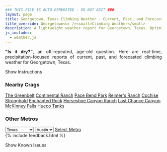 ```yaml
---
### THIS FILE IS AUTO-GENERATED - DO NOT EDIT ###
layout: page
title: Georgetown, Texas Climbing Weather - Current, Past, and Forecasted Report
title_override: Georgetown<br /><small>Climbing Weather</small>
description: A lightweight weather report for Georgetown, Texas. Optimized for slow internet connections.
js_includes:
  - weather.js
---
```


<section class="measure center lh-copy f5-ns f6 ph2 mv4" style="text-align: justify;">
<strong>"Is it dry?"</strong>, an oft-repeated, age-old question. Here are real-time,
precipitation-focused reports of current, past, and forecasted climbing weather for Georgetown, Texas.
</section>

<p id="settings-toggle" class="mw5 b center tc hover-light-red black-70 pointer">Show Instructions</p>
<section id="settings" class="overflow-hidden" style="display:none;">
    <div class="mv2 ph2 center">
        <div class="fn f6 tc pv2">
            <p class="measure lh-copy center"><strong>Show/hide hourly forecasts</strong> by clicking the desired day.</p>
            <hr class="mw5 p0 mv2 o-60 b0 bt b--light-red light-red bg-light-red">
            <p class="measure lh-copy center"><strong>Current and Past conditions</strong> are measured by the nearest weather station. <strong>Forecast conditions</strong> are calculated and polled separately.</p>
            <hr class="mw5 p0 mv2 o-60 b0 bt b--light-red light-red bg-light-red">
            <p class="measure lh-copy center"><strong>Having issues?</strong> Try <a id="clear-cache" class="no-underline relative fancy-link light-red hover-light-red" href="#">clearing the local cache</a>.</p>
            <hr class="mw5 p0 mv2 o-60 b0 bt b--light-red light-red bg-light-red">
            <p class="measure lh-copy center">Weather data sourced from <a class="no-underline fancy-link relative light-red" target="_blank" href="https://www.weather.gov/documentation/services-web-api">weather.gov</a>.</p>
        </div>
    </div>
</section>
<section id="weather" data-crag="georgetown-texas" class="mv4-ns mv3 ph2 center"></section>
<section id="nearby" class="tc lh-copy">
  <h3>Nearby Crags</h3>
<a class="nowrap no-underline fancy-link relative light-red mh3" href="/crags/the-greenbelt-texas-weather.html">The Greenbelt</a>
<a class="nowrap no-underline fancy-link relative light-red mh3" href="/crags/continental-ranch-texas-weather.html">Continental Ranch</a>
<a class="nowrap no-underline fancy-link relative light-red mh3" href="/crags/pace-bend-park-texas-weather.html">Pace Bend Park</a>
<a class="nowrap no-underline fancy-link relative light-red mh3" href="/crags/reimers-ranch-texas-weather.html">Reimer's Ranch</a>
<a class="nowrap no-underline fancy-link relative light-red mh3" href="/crags/cochise-stronghold-arizona-weather.html">Cochise Stronghold</a>
<a class="nowrap no-underline fancy-link relative light-red mh3" href="/crags/enchanted-rock-texas-weather.html">Enchanted Rock</a>
<a class="nowrap no-underline fancy-link relative light-red mh3" href="/crags/horseshoe-canyon-ranch-arkansas-weather.html">Horseshoe Canyon Ranch</a>
<a class="nowrap no-underline fancy-link relative light-red mh3" href="/crags/last-chance-canyon-new-mexico-weather.html">Last Chance Canyon</a>
<a class="nowrap no-underline fancy-link relative light-red mh3" href="/crags/mckinney-falls-texas-weather.html">McKinney Falls</a>
<a class="nowrap no-underline fancy-link relative light-red mh3" href="/crags/hueco-tanks-texas-weather.html">Hueco Tanks</a>
</section>
<section id="nearby" class="tc lh-copy">
  <h3>Other Metros</h3>
  <select class="ma1 bg-near-white pa2" id="stateSel">
    <option value="Texas" selected>Texas</option>
    <option value="Washington">Washington</option>
    <option value="Colorado">Colorado</option>
    <option value="Tennessee">Tennessee</option>
    <option value="Utah">Utah</option>
    <option value="California">California</option>
  </select>
  <select class="ma1 bg-near-white pa2" id="citySel">
    <option value="Austin" selected>Austin</option>
  </select>
  <a id="selectMetro" class="f6 link dim ph3 pv2 ma1 dib white bg-light-red" href="/crags/austin-texas-weather.html">Select Metro</a>
  <script>
    var states = [];
    states["Texas"] = "Austin"
    states["Washington"] = "Seattle"
    states["Colorado"] = "Denver"
    states["Tennessee"] = "Nashville"
    states["Utah"] = "Salt Lake City"
    states["California"] = "San Francisco|Los Angeles"
  </script>
</section>
{% include feedback.html %}
<p id="issues-toggle" class="mw5 b center tc hover-light-red black-70 pointer">Show Known Issues</p>
<section id="issues" class="overflow-hidden tc f6">
</section>

<script>
  var weekly_EWX_157_106 = {"updated":"2021-05-23T08:38:40+00:00","units":"us","forecastGenerator":"BaselineForecastGenerator","generatedAt":"2021-05-23T08:50:59+00:00","updateTime":"2021-05-23T08:38:40+00:00","validTimes":"2021-05-23T02:00:00+00:00/P8DT6H","elevation":{"value":239.8776,"unitCode":"unit:m"},"periods":[{"number":1,"name":"Overnight","startTime":"2021-05-23T03:00:00-05:00","endTime":"2021-05-23T06:00:00-05:00","isDaytime":false,"temperature":69,"temperatureUnit":"F","temperatureTrend":null,"windSpeed":"10 mph","windDirection":"SE","icon":"https://api.weather.gov/icons/land/night/tsra,40?size=medium","shortForecast":"Chance Showers And Thunderstorms","detailedForecast":"A chance of rain showers before 4am, then a chance of showers and thunderstorms. Cloudy, with a low around 69. Southeast wind around 10 mph. Chance of precipitation is 40%. New rainfall amounts less than a tenth of an inch possible."},{"number":2,"name":"Sunday","startTime":"2021-05-23T06:00:00-05:00","endTime":"2021-05-23T18:00:00-05:00","isDaytime":true,"temperature":75,"temperatureUnit":"F","temperatureTrend":null,"windSpeed":"10 mph","windDirection":"SE","icon":"https://api.weather.gov/icons/land/day/tsra,60/tsra,70?size=medium","shortForecast":"Showers And Thunderstorms Likely","detailedForecast":"Showers and thunderstorms likely. Cloudy, with a high near 75. Southeast wind around 10 mph. Chance of precipitation is 70%. New rainfall amounts between three quarters and one inch possible."},{"number":3,"name":"Sunday Night","startTime":"2021-05-23T18:00:00-05:00","endTime":"2021-05-24T06:00:00-05:00","isDaytime":false,"temperature":67,"temperatureUnit":"F","temperatureTrend":null,"windSpeed":"5 to 10 mph","windDirection":"ESE","icon":"https://api.weather.gov/icons/land/night/tsra,70/tsra,40?size=medium","shortForecast":"Showers And Thunderstorms Likely","detailedForecast":"Showers and thunderstorms likely. Cloudy, with a low around 67. East southeast wind 5 to 10 mph. Chance of precipitation is 70%. New rainfall amounts between a half and three quarters of an inch possible."},{"number":4,"name":"Monday","startTime":"2021-05-24T06:00:00-05:00","endTime":"2021-05-24T18:00:00-05:00","isDaytime":true,"temperature":77,"temperatureUnit":"F","temperatureTrend":null,"windSpeed":"5 to 10 mph","windDirection":"ESE","icon":"https://api.weather.gov/icons/land/day/tsra,50/tsra,60?size=medium","shortForecast":"Showers And Thunderstorms Likely","detailedForecast":"A chance of rain showers before 7am, then showers and thunderstorms likely. Mostly cloudy, with a high near 77. East southeast wind 5 to 10 mph. Chance of precipitation is 60%."},{"number":5,"name":"Monday Night","startTime":"2021-05-24T18:00:00-05:00","endTime":"2021-05-25T06:00:00-05:00","isDaytime":false,"temperature":68,"temperatureUnit":"F","temperatureTrend":null,"windSpeed":"5 to 10 mph","windDirection":"SE","icon":"https://api.weather.gov/icons/land/night/tsra,60/tsra,20?size=medium","shortForecast":"Showers And Thunderstorms Likely","detailedForecast":"Showers and thunderstorms likely before 1am. Mostly cloudy, with a low around 68. Southeast wind 5 to 10 mph. Chance of precipitation is 60%."},{"number":6,"name":"Tuesday","startTime":"2021-05-25T06:00:00-05:00","endTime":"2021-05-25T18:00:00-05:00","isDaytime":true,"temperature":82,"temperatureUnit":"F","temperatureTrend":null,"windSpeed":"5 to 10 mph","windDirection":"SSE","icon":"https://api.weather.gov/icons/land/day/tsra_sct,30/tsra_sct,50?size=medium","shortForecast":"Chance Showers And Thunderstorms","detailedForecast":"A chance of showers and thunderstorms after 7am. Mostly cloudy, with a high near 82. South southeast wind 5 to 10 mph, with gusts as high as 20 mph. Chance of precipitation is 50%."},{"number":7,"name":"Tuesday Night","startTime":"2021-05-25T18:00:00-05:00","endTime":"2021-05-26T06:00:00-05:00","isDaytime":false,"temperature":70,"temperatureUnit":"F","temperatureTrend":null,"windSpeed":"5 to 10 mph","windDirection":"SSE","icon":"https://api.weather.gov/icons/land/night/tsra_sct,50/tsra_sct,20?size=medium","shortForecast":"Chance Showers And Thunderstorms","detailedForecast":"A chance of showers and thunderstorms before 1am. Mostly cloudy, with a low around 70. South southeast wind 5 to 10 mph, with gusts as high as 20 mph. Chance of precipitation is 50%."},{"number":8,"name":"Wednesday","startTime":"2021-05-26T06:00:00-05:00","endTime":"2021-05-26T18:00:00-05:00","isDaytime":true,"temperature":85,"temperatureUnit":"F","temperatureTrend":null,"windSpeed":"5 to 10 mph","windDirection":"SSE","icon":"https://api.weather.gov/icons/land/day/bkn/tsra_sct,30?size=medium","shortForecast":"Partly Sunny then Chance Showers And Thunderstorms","detailedForecast":"A chance of showers and thunderstorms after 1pm. Partly sunny, with a high near 85. South southeast wind 5 to 10 mph. Chance of precipitation is 30%."},{"number":9,"name":"Wednesday Night","startTime":"2021-05-26T18:00:00-05:00","endTime":"2021-05-27T06:00:00-05:00","isDaytime":false,"temperature":71,"temperatureUnit":"F","temperatureTrend":null,"windSpeed":"10 mph","windDirection":"SSE","icon":"https://api.weather.gov/icons/land/night/tsra_hi,30/bkn?size=medium","shortForecast":"Chance Showers And Thunderstorms then Mostly Cloudy","detailedForecast":"A chance of showers and thunderstorms before 7pm. Mostly cloudy, with a low around 71. South southeast wind around 10 mph, with gusts as high as 20 mph. Chance of precipitation is 30%."},{"number":10,"name":"Thursday","startTime":"2021-05-27T06:00:00-05:00","endTime":"2021-05-27T18:00:00-05:00","isDaytime":true,"temperature":85,"temperatureUnit":"F","temperatureTrend":null,"windSpeed":"10 mph","windDirection":"S","icon":"https://api.weather.gov/icons/land/day/bkn?size=medium","shortForecast":"Partly Sunny","detailedForecast":"Partly sunny, with a high near 85."},{"number":11,"name":"Thursday Night","startTime":"2021-05-27T18:00:00-05:00","endTime":"2021-05-28T06:00:00-05:00","isDaytime":false,"temperature":70,"temperatureUnit":"F","temperatureTrend":null,"windSpeed":"10 mph","windDirection":"S","icon":"https://api.weather.gov/icons/land/night/sct?size=medium","shortForecast":"Partly Cloudy","detailedForecast":"Partly cloudy, with a low around 70."},{"number":12,"name":"Friday","startTime":"2021-05-28T06:00:00-05:00","endTime":"2021-05-28T18:00:00-05:00","isDaytime":true,"temperature":86,"temperatureUnit":"F","temperatureTrend":null,"windSpeed":"5 to 10 mph","windDirection":"S","icon":"https://api.weather.gov/icons/land/day/bkn?size=medium","shortForecast":"Partly Sunny","detailedForecast":"Partly sunny, with a high near 86."},{"number":13,"name":"Friday Night","startTime":"2021-05-28T18:00:00-05:00","endTime":"2021-05-29T06:00:00-05:00","isDaytime":false,"temperature":70,"temperatureUnit":"F","temperatureTrend":null,"windSpeed":"5 to 10 mph","windDirection":"SSE","icon":"https://api.weather.gov/icons/land/night/bkn?size=medium","shortForecast":"Mostly Cloudy","detailedForecast":"Mostly cloudy, with a low around 70."},{"number":14,"name":"Saturday","startTime":"2021-05-29T06:00:00-05:00","endTime":"2021-05-29T18:00:00-05:00","isDaytime":true,"temperature":86,"temperatureUnit":"F","temperatureTrend":null,"windSpeed":"5 to 10 mph","windDirection":"S","icon":"https://api.weather.gov/icons/land/day/bkn/tsra_hi,20?size=medium","shortForecast":"Partly Sunny then Slight Chance Showers And Thunderstorms","detailedForecast":"A slight chance of showers and thunderstorms after 1pm. Partly sunny, with a high near 86. Chance of precipitation is 20%."}]}
  var hourly_EWX_157_106 = {"@context":["https://geojson.org/geojson-ld/geojson-context.jsonld",{"@version":"1.1","wx":"https://api.weather.gov/ontology#","geo":"http://www.opengis.net/ont/geosparql#","unit":"http://codes.wmo.int/common/unit/","@vocab":"https://api.weather.gov/ontology#"}],"type":"Feature","geometry":{"type":"Polygon","coordinates":[[[-97.708125,30.6461079],[-97.7075974,30.6233812],[-97.68119469999999,30.623832800000002],[-97.6817172,30.646559600000003],[-97.708125,30.6461079]]]},"properties":{"updated":"2021-05-23T08:38:40+00:00","units":"us","forecastGenerator":"HourlyForecastGenerator","generatedAt":"2021-05-23T08:51:00+00:00","updateTime":"2021-05-23T08:38:40+00:00","validTimes":"2021-05-23T02:00:00+00:00/P8DT6H","elevation":{"value":239.8776,"unitCode":"unit:m"},"periods":[{"number":1,"name":"","startTime":"2021-05-23T03:00:00-05:00","endTime":"2021-05-23T04:00:00-05:00","isDaytime":false,"temperature":70,"temperatureUnit":"F","temperatureTrend":null,"windSpeed":"10 mph","windDirection":"SE","icon":"https://api.weather.gov/icons/land/night/rain_showers,30?size=small","shortForecast":"Chance Rain Showers","detailedForecast":""},{"number":2,"name":"","startTime":"2021-05-23T04:00:00-05:00","endTime":"2021-05-23T05:00:00-05:00","isDaytime":false,"temperature":69,"temperatureUnit":"F","temperatureTrend":null,"windSpeed":"10 mph","windDirection":"SE","icon":"https://api.weather.gov/icons/land/night/tsra,40?size=small","shortForecast":"Chance Showers And Thunderstorms","detailedForecast":""},{"number":3,"name":"","startTime":"2021-05-23T05:00:00-05:00","endTime":"2021-05-23T06:00:00-05:00","isDaytime":false,"temperature":69,"temperatureUnit":"F","temperatureTrend":null,"windSpeed":"10 mph","windDirection":"SE","icon":"https://api.weather.gov/icons/land/night/tsra,40?size=small","shortForecast":"Chance Showers And Thunderstorms","detailedForecast":""},{"number":4,"name":"","startTime":"2021-05-23T06:00:00-05:00","endTime":"2021-05-23T07:00:00-05:00","isDaytime":true,"temperature":69,"temperatureUnit":"F","temperatureTrend":null,"windSpeed":"10 mph","windDirection":"SE","icon":"https://api.weather.gov/icons/land/day/tsra,40?size=small","shortForecast":"Chance Showers And Thunderstorms","detailedForecast":""},{"number":5,"name":"","startTime":"2021-05-23T07:00:00-05:00","endTime":"2021-05-23T08:00:00-05:00","isDaytime":true,"temperature":72,"temperatureUnit":"F","temperatureTrend":null,"windSpeed":"10 mph","windDirection":"ESE","icon":"https://api.weather.gov/icons/land/day/tsra,60?size=small","shortForecast":"Showers And Thunderstorms Likely","detailedForecast":""},{"number":6,"name":"","startTime":"2021-05-23T08:00:00-05:00","endTime":"2021-05-23T09:00:00-05:00","isDaytime":true,"temperature":71,"temperatureUnit":"F","temperatureTrend":null,"windSpeed":"10 mph","windDirection":"ESE","icon":"https://api.weather.gov/icons/land/day/tsra,60?size=small","shortForecast":"Showers And Thunderstorms Likely","detailedForecast":""},{"number":7,"name":"","startTime":"2021-05-23T09:00:00-05:00","endTime":"2021-05-23T10:00:00-05:00","isDaytime":true,"temperature":72,"temperatureUnit":"F","temperatureTrend":null,"windSpeed":"10 mph","windDirection":"ESE","icon":"https://api.weather.gov/icons/land/day/tsra,60?size=small","shortForecast":"Showers And Thunderstorms Likely","detailedForecast":""},{"number":8,"name":"","startTime":"2021-05-23T10:00:00-05:00","endTime":"2021-05-23T11:00:00-05:00","isDaytime":true,"temperature":74,"temperatureUnit":"F","temperatureTrend":null,"windSpeed":"10 mph","windDirection":"ESE","icon":"https://api.weather.gov/icons/land/day/tsra,60?size=small","shortForecast":"Showers And Thunderstorms Likely","detailedForecast":""},{"number":9,"name":"","startTime":"2021-05-23T11:00:00-05:00","endTime":"2021-05-23T12:00:00-05:00","isDaytime":true,"temperature":74,"temperatureUnit":"F","temperatureTrend":null,"windSpeed":"10 mph","windDirection":"ESE","icon":"https://api.weather.gov/icons/land/day/tsra,60?size=small","shortForecast":"Showers And Thunderstorms Likely","detailedForecast":""},{"number":10,"name":"","startTime":"2021-05-23T12:00:00-05:00","endTime":"2021-05-23T13:00:00-05:00","isDaytime":true,"temperature":75,"temperatureUnit":"F","temperatureTrend":null,"windSpeed":"10 mph","windDirection":"ESE","icon":"https://api.weather.gov/icons/land/day/tsra,60?size=small","shortForecast":"Showers And Thunderstorms Likely","detailedForecast":""},{"number":11,"name":"","startTime":"2021-05-23T13:00:00-05:00","endTime":"2021-05-23T14:00:00-05:00","isDaytime":true,"temperature":75,"temperatureUnit":"F","temperatureTrend":null,"windSpeed":"10 mph","windDirection":"ESE","icon":"https://api.weather.gov/icons/land/day/tsra,70?size=small","shortForecast":"Showers And Thunderstorms Likely","detailedForecast":""},{"number":12,"name":"","startTime":"2021-05-23T14:00:00-05:00","endTime":"2021-05-23T15:00:00-05:00","isDaytime":true,"temperature":75,"temperatureUnit":"F","temperatureTrend":null,"windSpeed":"10 mph","windDirection":"ESE","icon":"https://api.weather.gov/icons/land/day/tsra,70?size=small","shortForecast":"Showers And Thunderstorms Likely","detailedForecast":""},{"number":13,"name":"","startTime":"2021-05-23T15:00:00-05:00","endTime":"2021-05-23T16:00:00-05:00","isDaytime":true,"temperature":75,"temperatureUnit":"F","temperatureTrend":null,"windSpeed":"10 mph","windDirection":"SE","icon":"https://api.weather.gov/icons/land/day/tsra,70?size=small","shortForecast":"Showers And Thunderstorms Likely","detailedForecast":""},{"number":14,"name":"","startTime":"2021-05-23T16:00:00-05:00","endTime":"2021-05-23T17:00:00-05:00","isDaytime":true,"temperature":75,"temperatureUnit":"F","temperatureTrend":null,"windSpeed":"10 mph","windDirection":"SE","icon":"https://api.weather.gov/icons/land/day/tsra,70?size=small","shortForecast":"Showers And Thunderstorms Likely","detailedForecast":""},{"number":15,"name":"","startTime":"2021-05-23T17:00:00-05:00","endTime":"2021-05-23T18:00:00-05:00","isDaytime":true,"temperature":75,"temperatureUnit":"F","temperatureTrend":null,"windSpeed":"10 mph","windDirection":"ESE","icon":"https://api.weather.gov/icons/land/day/tsra?size=small","shortForecast":"Showers And Thunderstorms Likely","detailedForecast":""},{"number":16,"name":"","startTime":"2021-05-23T18:00:00-05:00","endTime":"2021-05-23T19:00:00-05:00","isDaytime":false,"temperature":75,"temperatureUnit":"F","temperatureTrend":null,"windSpeed":"10 mph","windDirection":"ESE","icon":"https://api.weather.gov/icons/land/night/tsra?size=small","shortForecast":"Showers And Thunderstorms Likely","detailedForecast":""},{"number":17,"name":"","startTime":"2021-05-23T19:00:00-05:00","endTime":"2021-05-23T20:00:00-05:00","isDaytime":false,"temperature":73,"temperatureUnit":"F","temperatureTrend":null,"windSpeed":"10 mph","windDirection":"ESE","icon":"https://api.weather.gov/icons/land/night/rain_showers?size=small","shortForecast":"Chance Rain Showers","detailedForecast":""},{"number":18,"name":"","startTime":"2021-05-23T20:00:00-05:00","endTime":"2021-05-23T21:00:00-05:00","isDaytime":false,"temperature":72,"temperatureUnit":"F","temperatureTrend":null,"windSpeed":"10 mph","windDirection":"ESE","icon":"https://api.weather.gov/icons/land/night/rain_showers?size=small","shortForecast":"Chance Rain Showers","detailedForecast":""},{"number":19,"name":"","startTime":"2021-05-23T21:00:00-05:00","endTime":"2021-05-23T22:00:00-05:00","isDaytime":false,"temperature":69,"temperatureUnit":"F","temperatureTrend":null,"windSpeed":"10 mph","windDirection":"ESE","icon":"https://api.weather.gov/icons/land/night/rain_showers?size=small","shortForecast":"Chance Rain Showers","detailedForecast":""},{"number":20,"name":"","startTime":"2021-05-23T22:00:00-05:00","endTime":"2021-05-23T23:00:00-05:00","isDaytime":false,"temperature":70,"temperatureUnit":"F","temperatureTrend":null,"windSpeed":"5 mph","windDirection":"ESE","icon":"https://api.weather.gov/icons/land/night/rain_showers?size=small","shortForecast":"Chance Rain Showers","detailedForecast":""},{"number":21,"name":"","startTime":"2021-05-23T23:00:00-05:00","endTime":"2021-05-24T00:00:00-05:00","isDaytime":false,"temperature":69,"temperatureUnit":"F","temperatureTrend":null,"windSpeed":"5 mph","windDirection":"ESE","icon":"https://api.weather.gov/icons/land/night/rain_showers?size=small","shortForecast":"Chance Rain Showers","detailedForecast":""},{"number":22,"name":"","startTime":"2021-05-24T00:00:00-05:00","endTime":"2021-05-24T01:00:00-05:00","isDaytime":false,"temperature":69,"temperatureUnit":"F","temperatureTrend":null,"windSpeed":"5 mph","windDirection":"SE","icon":"https://api.weather.gov/icons/land/night/rain_showers?size=small","shortForecast":"Chance Rain Showers","detailedForecast":""},{"number":23,"name":"","startTime":"2021-05-24T01:00:00-05:00","endTime":"2021-05-24T02:00:00-05:00","isDaytime":false,"temperature":69,"temperatureUnit":"F","temperatureTrend":null,"windSpeed":"5 mph","windDirection":"SE","icon":"https://api.weather.gov/icons/land/night/rain_showers?size=small","shortForecast":"Chance Rain Showers","detailedForecast":""},{"number":24,"name":"","startTime":"2021-05-24T02:00:00-05:00","endTime":"2021-05-24T03:00:00-05:00","isDaytime":false,"temperature":69,"temperatureUnit":"F","temperatureTrend":null,"windSpeed":"5 mph","windDirection":"SE","icon":"https://api.weather.gov/icons/land/night/rain_showers?size=small","shortForecast":"Chance Rain Showers","detailedForecast":""},{"number":25,"name":"","startTime":"2021-05-24T03:00:00-05:00","endTime":"2021-05-24T04:00:00-05:00","isDaytime":false,"temperature":69,"temperatureUnit":"F","temperatureTrend":null,"windSpeed":"5 mph","windDirection":"SE","icon":"https://api.weather.gov/icons/land/night/rain_showers?size=small","shortForecast":"Chance Rain Showers","detailedForecast":""},{"number":26,"name":"","startTime":"2021-05-24T04:00:00-05:00","endTime":"2021-05-24T05:00:00-05:00","isDaytime":false,"temperature":67,"temperatureUnit":"F","temperatureTrend":null,"windSpeed":"5 mph","windDirection":"ESE","icon":"https://api.weather.gov/icons/land/night/rain_showers?size=small","shortForecast":"Chance Rain Showers","detailedForecast":""},{"number":27,"name":"","startTime":"2021-05-24T05:00:00-05:00","endTime":"2021-05-24T06:00:00-05:00","isDaytime":false,"temperature":67,"temperatureUnit":"F","temperatureTrend":null,"windSpeed":"5 mph","windDirection":"ESE","icon":"https://api.weather.gov/icons/land/night/rain_showers?size=small","shortForecast":"Chance Rain Showers","detailedForecast":""},{"number":28,"name":"","startTime":"2021-05-24T06:00:00-05:00","endTime":"2021-05-24T07:00:00-05:00","isDaytime":true,"temperature":67,"temperatureUnit":"F","temperatureTrend":null,"windSpeed":"5 mph","windDirection":"ESE","icon":"https://api.weather.gov/icons/land/day/rain_showers?size=small","shortForecast":"Chance Rain Showers","detailedForecast":""},{"number":29,"name":"","startTime":"2021-05-24T07:00:00-05:00","endTime":"2021-05-24T08:00:00-05:00","isDaytime":true,"temperature":67,"temperatureUnit":"F","temperatureTrend":null,"windSpeed":"5 mph","windDirection":"ESE","icon":"https://api.weather.gov/icons/land/day/tsra?size=small","shortForecast":"Chance Showers And Thunderstorms","detailedForecast":""},{"number":30,"name":"","startTime":"2021-05-24T08:00:00-05:00","endTime":"2021-05-24T09:00:00-05:00","isDaytime":true,"temperature":69,"temperatureUnit":"F","temperatureTrend":null,"windSpeed":"5 mph","windDirection":"ESE","icon":"https://api.weather.gov/icons/land/day/tsra?size=small","shortForecast":"Chance Showers And Thunderstorms","detailedForecast":""},{"number":31,"name":"","startTime":"2021-05-24T09:00:00-05:00","endTime":"2021-05-24T10:00:00-05:00","isDaytime":true,"temperature":69,"temperatureUnit":"F","temperatureTrend":null,"windSpeed":"5 mph","windDirection":"ESE","icon":"https://api.weather.gov/icons/land/day/tsra?size=small","shortForecast":"Chance Showers And Thunderstorms","detailedForecast":""},{"number":32,"name":"","startTime":"2021-05-24T10:00:00-05:00","endTime":"2021-05-24T11:00:00-05:00","isDaytime":true,"temperature":71,"temperatureUnit":"F","temperatureTrend":null,"windSpeed":"10 mph","windDirection":"ESE","icon":"https://api.weather.gov/icons/land/day/tsra?size=small","shortForecast":"Chance Showers And Thunderstorms","detailedForecast":""},{"number":33,"name":"","startTime":"2021-05-24T11:00:00-05:00","endTime":"2021-05-24T12:00:00-05:00","isDaytime":true,"temperature":72,"temperatureUnit":"F","temperatureTrend":null,"windSpeed":"10 mph","windDirection":"ESE","icon":"https://api.weather.gov/icons/land/day/tsra?size=small","shortForecast":"Chance Showers And Thunderstorms","detailedForecast":""},{"number":34,"name":"","startTime":"2021-05-24T12:00:00-05:00","endTime":"2021-05-24T13:00:00-05:00","isDaytime":true,"temperature":73,"temperatureUnit":"F","temperatureTrend":null,"windSpeed":"10 mph","windDirection":"ESE","icon":"https://api.weather.gov/icons/land/day/tsra?size=small","shortForecast":"Chance Showers And Thunderstorms","detailedForecast":""},{"number":35,"name":"","startTime":"2021-05-24T13:00:00-05:00","endTime":"2021-05-24T14:00:00-05:00","isDaytime":true,"temperature":73,"temperatureUnit":"F","temperatureTrend":null,"windSpeed":"10 mph","windDirection":"ESE","icon":"https://api.weather.gov/icons/land/day/tsra?size=small","shortForecast":"Showers And Thunderstorms Likely","detailedForecast":""},{"number":36,"name":"","startTime":"2021-05-24T14:00:00-05:00","endTime":"2021-05-24T15:00:00-05:00","isDaytime":true,"temperature":74,"temperatureUnit":"F","temperatureTrend":null,"windSpeed":"10 mph","windDirection":"ESE","icon":"https://api.weather.gov/icons/land/day/tsra?size=small","shortForecast":"Showers And Thunderstorms Likely","detailedForecast":""},{"number":37,"name":"","startTime":"2021-05-24T15:00:00-05:00","endTime":"2021-05-24T16:00:00-05:00","isDaytime":true,"temperature":76,"temperatureUnit":"F","temperatureTrend":null,"windSpeed":"10 mph","windDirection":"ESE","icon":"https://api.weather.gov/icons/land/day/tsra?size=small","shortForecast":"Showers And Thunderstorms Likely","detailedForecast":""},{"number":38,"name":"","startTime":"2021-05-24T16:00:00-05:00","endTime":"2021-05-24T17:00:00-05:00","isDaytime":true,"temperature":77,"temperatureUnit":"F","temperatureTrend":null,"windSpeed":"10 mph","windDirection":"ESE","icon":"https://api.weather.gov/icons/land/day/tsra?size=small","shortForecast":"Showers And Thunderstorms Likely","detailedForecast":""},{"number":39,"name":"","startTime":"2021-05-24T17:00:00-05:00","endTime":"2021-05-24T18:00:00-05:00","isDaytime":true,"temperature":77,"temperatureUnit":"F","temperatureTrend":null,"windSpeed":"10 mph","windDirection":"ESE","icon":"https://api.weather.gov/icons/land/day/tsra?size=small","shortForecast":"Showers And Thunderstorms Likely","detailedForecast":""},{"number":40,"name":"","startTime":"2021-05-24T18:00:00-05:00","endTime":"2021-05-24T19:00:00-05:00","isDaytime":false,"temperature":76,"temperatureUnit":"F","temperatureTrend":null,"windSpeed":"10 mph","windDirection":"ESE","icon":"https://api.weather.gov/icons/land/night/tsra_sct?size=small","shortForecast":"Showers And Thunderstorms Likely","detailedForecast":""},{"number":41,"name":"","startTime":"2021-05-24T19:00:00-05:00","endTime":"2021-05-24T20:00:00-05:00","isDaytime":false,"temperature":74,"temperatureUnit":"F","temperatureTrend":null,"windSpeed":"10 mph","windDirection":"ESE","icon":"https://api.weather.gov/icons/land/night/tsra_sct?size=small","shortForecast":"Slight Chance Showers And Thunderstorms","detailedForecast":""},{"number":42,"name":"","startTime":"2021-05-24T20:00:00-05:00","endTime":"2021-05-24T21:00:00-05:00","isDaytime":false,"temperature":73,"temperatureUnit":"F","temperatureTrend":null,"windSpeed":"10 mph","windDirection":"SE","icon":"https://api.weather.gov/icons/land/night/tsra_sct?size=small","shortForecast":"Slight Chance Showers And Thunderstorms","detailedForecast":""},{"number":43,"name":"","startTime":"2021-05-24T21:00:00-05:00","endTime":"2021-05-24T22:00:00-05:00","isDaytime":false,"temperature":72,"temperatureUnit":"F","temperatureTrend":null,"windSpeed":"5 mph","windDirection":"SE","icon":"https://api.weather.gov/icons/land/night/tsra_sct?size=small","shortForecast":"Slight Chance Showers And Thunderstorms","detailedForecast":""},{"number":44,"name":"","startTime":"2021-05-24T22:00:00-05:00","endTime":"2021-05-24T23:00:00-05:00","isDaytime":false,"temperature":71,"temperatureUnit":"F","temperatureTrend":null,"windSpeed":"5 mph","windDirection":"SE","icon":"https://api.weather.gov/icons/land/night/tsra_sct?size=small","shortForecast":"Slight Chance Showers And Thunderstorms","detailedForecast":""},{"number":45,"name":"","startTime":"2021-05-24T23:00:00-05:00","endTime":"2021-05-25T00:00:00-05:00","isDaytime":false,"temperature":70,"temperatureUnit":"F","temperatureTrend":null,"windSpeed":"5 mph","windDirection":"SE","icon":"https://api.weather.gov/icons/land/night/tsra?size=small","shortForecast":"Slight Chance Showers And Thunderstorms","detailedForecast":""},{"number":46,"name":"","startTime":"2021-05-25T00:00:00-05:00","endTime":"2021-05-25T01:00:00-05:00","isDaytime":false,"temperature":69,"temperatureUnit":"F","temperatureTrend":null,"windSpeed":"5 mph","windDirection":"SSE","icon":"https://api.weather.gov/icons/land/night/tsra?size=small","shortForecast":"Slight Chance Showers And Thunderstorms","detailedForecast":""},{"number":47,"name":"","startTime":"2021-05-25T01:00:00-05:00","endTime":"2021-05-25T02:00:00-05:00","isDaytime":false,"temperature":69,"temperatureUnit":"F","temperatureTrend":null,"windSpeed":"5 mph","windDirection":"SSE","icon":"https://api.weather.gov/icons/land/night/bkn?size=small","shortForecast":"Mostly Cloudy","detailedForecast":""},{"number":48,"name":"","startTime":"2021-05-25T02:00:00-05:00","endTime":"2021-05-25T03:00:00-05:00","isDaytime":false,"temperature":69,"temperatureUnit":"F","temperatureTrend":null,"windSpeed":"5 mph","windDirection":"SSE","icon":"https://api.weather.gov/icons/land/night/bkn?size=small","shortForecast":"Mostly Cloudy","detailedForecast":""},{"number":49,"name":"","startTime":"2021-05-25T03:00:00-05:00","endTime":"2021-05-25T04:00:00-05:00","isDaytime":false,"temperature":69,"temperatureUnit":"F","temperatureTrend":null,"windSpeed":"5 mph","windDirection":"SSE","icon":"https://api.weather.gov/icons/land/night/bkn?size=small","shortForecast":"Mostly Cloudy","detailedForecast":""},{"number":50,"name":"","startTime":"2021-05-25T04:00:00-05:00","endTime":"2021-05-25T05:00:00-05:00","isDaytime":false,"temperature":69,"temperatureUnit":"F","temperatureTrend":null,"windSpeed":"5 mph","windDirection":"SSE","icon":"https://api.weather.gov/icons/land/night/bkn?size=small","shortForecast":"Mostly Cloudy","detailedForecast":""},{"number":51,"name":"","startTime":"2021-05-25T05:00:00-05:00","endTime":"2021-05-25T06:00:00-05:00","isDaytime":false,"temperature":69,"temperatureUnit":"F","temperatureTrend":null,"windSpeed":"5 mph","windDirection":"SSE","icon":"https://api.weather.gov/icons/land/night/bkn?size=small","shortForecast":"Mostly Cloudy","detailedForecast":""},{"number":52,"name":"","startTime":"2021-05-25T06:00:00-05:00","endTime":"2021-05-25T07:00:00-05:00","isDaytime":true,"temperature":68,"temperatureUnit":"F","temperatureTrend":null,"windSpeed":"5 mph","windDirection":"SSE","icon":"https://api.weather.gov/icons/land/day/bkn?size=small","shortForecast":"Mostly Cloudy","detailedForecast":""},{"number":53,"name":"","startTime":"2021-05-25T07:00:00-05:00","endTime":"2021-05-25T08:00:00-05:00","isDaytime":true,"temperature":68,"temperatureUnit":"F","temperatureTrend":null,"windSpeed":"5 mph","windDirection":"SSE","icon":"https://api.weather.gov/icons/land/day/tsra?size=small","shortForecast":"Chance Showers And Thunderstorms","detailedForecast":""},{"number":54,"name":"","startTime":"2021-05-25T08:00:00-05:00","endTime":"2021-05-25T09:00:00-05:00","isDaytime":true,"temperature":69,"temperatureUnit":"F","temperatureTrend":null,"windSpeed":"5 mph","windDirection":"SSE","icon":"https://api.weather.gov/icons/land/day/tsra?size=small","shortForecast":"Chance Showers And Thunderstorms","detailedForecast":""},{"number":55,"name":"","startTime":"2021-05-25T09:00:00-05:00","endTime":"2021-05-25T10:00:00-05:00","isDaytime":true,"temperature":71,"temperatureUnit":"F","temperatureTrend":null,"windSpeed":"5 mph","windDirection":"SSE","icon":"https://api.weather.gov/icons/land/day/tsra?size=small","shortForecast":"Chance Showers And Thunderstorms","detailedForecast":""},{"number":56,"name":"","startTime":"2021-05-25T10:00:00-05:00","endTime":"2021-05-25T11:00:00-05:00","isDaytime":true,"temperature":73,"temperatureUnit":"F","temperatureTrend":null,"windSpeed":"5 mph","windDirection":"SSE","icon":"https://api.weather.gov/icons/land/day/tsra?size=small","shortForecast":"Chance Showers And Thunderstorms","detailedForecast":""},{"number":57,"name":"","startTime":"2021-05-25T11:00:00-05:00","endTime":"2021-05-25T12:00:00-05:00","isDaytime":true,"temperature":75,"temperatureUnit":"F","temperatureTrend":null,"windSpeed":"10 mph","windDirection":"SSE","icon":"https://api.weather.gov/icons/land/day/tsra_sct?size=small","shortForecast":"Chance Showers And Thunderstorms","detailedForecast":""},{"number":58,"name":"","startTime":"2021-05-25T12:00:00-05:00","endTime":"2021-05-25T13:00:00-05:00","isDaytime":true,"temperature":78,"temperatureUnit":"F","temperatureTrend":null,"windSpeed":"10 mph","windDirection":"SSE","icon":"https://api.weather.gov/icons/land/day/tsra_sct?size=small","shortForecast":"Chance Showers And Thunderstorms","detailedForecast":""},{"number":59,"name":"","startTime":"2021-05-25T13:00:00-05:00","endTime":"2021-05-25T14:00:00-05:00","isDaytime":true,"temperature":79,"temperatureUnit":"F","temperatureTrend":null,"windSpeed":"10 mph","windDirection":"SSE","icon":"https://api.weather.gov/icons/land/day/tsra_sct?size=small","shortForecast":"Chance Showers And Thunderstorms","detailedForecast":""},{"number":60,"name":"","startTime":"2021-05-25T14:00:00-05:00","endTime":"2021-05-25T15:00:00-05:00","isDaytime":true,"temperature":81,"temperatureUnit":"F","temperatureTrend":null,"windSpeed":"10 mph","windDirection":"SSE","icon":"https://api.weather.gov/icons/land/day/tsra_sct?size=small","shortForecast":"Chance Showers And Thunderstorms","detailedForecast":""},{"number":61,"name":"","startTime":"2021-05-25T15:00:00-05:00","endTime":"2021-05-25T16:00:00-05:00","isDaytime":true,"temperature":82,"temperatureUnit":"F","temperatureTrend":null,"windSpeed":"10 mph","windDirection":"SSE","icon":"https://api.weather.gov/icons/land/day/tsra_sct?size=small","shortForecast":"Chance Showers And Thunderstorms","detailedForecast":""},{"number":62,"name":"","startTime":"2021-05-25T16:00:00-05:00","endTime":"2021-05-25T17:00:00-05:00","isDaytime":true,"temperature":82,"temperatureUnit":"F","temperatureTrend":null,"windSpeed":"10 mph","windDirection":"SSE","icon":"https://api.weather.gov/icons/land/day/tsra_sct?size=small","shortForecast":"Chance Showers And Thunderstorms","detailedForecast":""},{"number":63,"name":"","startTime":"2021-05-25T17:00:00-05:00","endTime":"2021-05-25T18:00:00-05:00","isDaytime":true,"temperature":82,"temperatureUnit":"F","temperatureTrend":null,"windSpeed":"10 mph","windDirection":"SSE","icon":"https://api.weather.gov/icons/land/day/tsra_hi?size=small","shortForecast":"Chance Showers And Thunderstorms","detailedForecast":""},{"number":64,"name":"","startTime":"2021-05-25T18:00:00-05:00","endTime":"2021-05-25T19:00:00-05:00","isDaytime":false,"temperature":81,"temperatureUnit":"F","temperatureTrend":null,"windSpeed":"10 mph","windDirection":"SSE","icon":"https://api.weather.gov/icons/land/night/tsra_hi?size=small","shortForecast":"Chance Showers And Thunderstorms","detailedForecast":""},{"number":65,"name":"","startTime":"2021-05-25T19:00:00-05:00","endTime":"2021-05-25T20:00:00-05:00","isDaytime":false,"temperature":79,"temperatureUnit":"F","temperatureTrend":null,"windSpeed":"10 mph","windDirection":"SSE","icon":"https://api.weather.gov/icons/land/night/tsra_hi?size=small","shortForecast":"Slight Chance Showers And Thunderstorms","detailedForecast":""},{"number":66,"name":"","startTime":"2021-05-25T20:00:00-05:00","endTime":"2021-05-25T21:00:00-05:00","isDaytime":false,"temperature":77,"temperatureUnit":"F","temperatureTrend":null,"windSpeed":"10 mph","windDirection":"SSE","icon":"https://api.weather.gov/icons/land/night/tsra_hi?size=small","shortForecast":"Slight Chance Showers And Thunderstorms","detailedForecast":""},{"number":67,"name":"","startTime":"2021-05-25T21:00:00-05:00","endTime":"2021-05-25T22:00:00-05:00","isDaytime":false,"temperature":75,"temperatureUnit":"F","temperatureTrend":null,"windSpeed":"10 mph","windDirection":"SSE","icon":"https://api.weather.gov/icons/land/night/tsra_sct?size=small","shortForecast":"Slight Chance Showers And Thunderstorms","detailedForecast":""},{"number":68,"name":"","startTime":"2021-05-25T22:00:00-05:00","endTime":"2021-05-25T23:00:00-05:00","isDaytime":false,"temperature":73,"temperatureUnit":"F","temperatureTrend":null,"windSpeed":"5 mph","windDirection":"SSE","icon":"https://api.weather.gov/icons/land/night/tsra_sct?size=small","shortForecast":"Slight Chance Showers And Thunderstorms","detailedForecast":""},{"number":69,"name":"","startTime":"2021-05-25T23:00:00-05:00","endTime":"2021-05-26T00:00:00-05:00","isDaytime":false,"temperature":72,"temperatureUnit":"F","temperatureTrend":null,"windSpeed":"5 mph","windDirection":"SSE","icon":"https://api.weather.gov/icons/land/night/tsra_sct?size=small","shortForecast":"Slight Chance Showers And Thunderstorms","detailedForecast":""},{"number":70,"name":"","startTime":"2021-05-26T00:00:00-05:00","endTime":"2021-05-26T01:00:00-05:00","isDaytime":false,"temperature":71,"temperatureUnit":"F","temperatureTrend":null,"windSpeed":"10 mph","windDirection":"S","icon":"https://api.weather.gov/icons/land/night/tsra_sct?size=small","shortForecast":"Slight Chance Showers And Thunderstorms","detailedForecast":""},{"number":71,"name":"","startTime":"2021-05-26T01:00:00-05:00","endTime":"2021-05-26T02:00:00-05:00","isDaytime":false,"temperature":70,"temperatureUnit":"F","temperatureTrend":null,"windSpeed":"10 mph","windDirection":"S","icon":"https://api.weather.gov/icons/land/night/bkn?size=small","shortForecast":"Mostly Cloudy","detailedForecast":""},{"number":72,"name":"","startTime":"2021-05-26T02:00:00-05:00","endTime":"2021-05-26T03:00:00-05:00","isDaytime":false,"temperature":70,"temperatureUnit":"F","temperatureTrend":null,"windSpeed":"10 mph","windDirection":"S","icon":"https://api.weather.gov/icons/land/night/bkn?size=small","shortForecast":"Mostly Cloudy","detailedForecast":""},{"number":73,"name":"","startTime":"2021-05-26T03:00:00-05:00","endTime":"2021-05-26T04:00:00-05:00","isDaytime":false,"temperature":70,"temperatureUnit":"F","temperatureTrend":null,"windSpeed":"10 mph","windDirection":"S","icon":"https://api.weather.gov/icons/land/night/bkn?size=small","shortForecast":"Mostly Cloudy","detailedForecast":""},{"number":74,"name":"","startTime":"2021-05-26T04:00:00-05:00","endTime":"2021-05-26T05:00:00-05:00","isDaytime":false,"temperature":70,"temperatureUnit":"F","temperatureTrend":null,"windSpeed":"10 mph","windDirection":"S","icon":"https://api.weather.gov/icons/land/night/bkn?size=small","shortForecast":"Mostly Cloudy","detailedForecast":""},{"number":75,"name":"","startTime":"2021-05-26T05:00:00-05:00","endTime":"2021-05-26T06:00:00-05:00","isDaytime":false,"temperature":70,"temperatureUnit":"F","temperatureTrend":null,"windSpeed":"5 mph","windDirection":"S","icon":"https://api.weather.gov/icons/land/night/bkn?size=small","shortForecast":"Mostly Cloudy","detailedForecast":""},{"number":76,"name":"","startTime":"2021-05-26T06:00:00-05:00","endTime":"2021-05-26T07:00:00-05:00","isDaytime":true,"temperature":70,"temperatureUnit":"F","temperatureTrend":null,"windSpeed":"5 mph","windDirection":"SSE","icon":"https://api.weather.gov/icons/land/day/bkn?size=small","shortForecast":"Mostly Cloudy","detailedForecast":""},{"number":77,"name":"","startTime":"2021-05-26T07:00:00-05:00","endTime":"2021-05-26T08:00:00-05:00","isDaytime":true,"temperature":70,"temperatureUnit":"F","temperatureTrend":null,"windSpeed":"5 mph","windDirection":"SSE","icon":"https://api.weather.gov/icons/land/day/ovc?size=small","shortForecast":"Cloudy","detailedForecast":""},{"number":78,"name":"","startTime":"2021-05-26T08:00:00-05:00","endTime":"2021-05-26T09:00:00-05:00","isDaytime":true,"temperature":71,"temperatureUnit":"F","temperatureTrend":null,"windSpeed":"5 mph","windDirection":"SSE","icon":"https://api.weather.gov/icons/land/day/bkn?size=small","shortForecast":"Mostly Cloudy","detailedForecast":""},{"number":79,"name":"","startTime":"2021-05-26T09:00:00-05:00","endTime":"2021-05-26T10:00:00-05:00","isDaytime":true,"temperature":73,"temperatureUnit":"F","temperatureTrend":null,"windSpeed":"10 mph","windDirection":"S","icon":"https://api.weather.gov/icons/land/day/bkn?size=small","shortForecast":"Mostly Cloudy","detailedForecast":""},{"number":80,"name":"","startTime":"2021-05-26T10:00:00-05:00","endTime":"2021-05-26T11:00:00-05:00","isDaytime":true,"temperature":75,"temperatureUnit":"F","temperatureTrend":null,"windSpeed":"10 mph","windDirection":"S","icon":"https://api.weather.gov/icons/land/day/bkn?size=small","shortForecast":"Mostly Cloudy","detailedForecast":""},{"number":81,"name":"","startTime":"2021-05-26T11:00:00-05:00","endTime":"2021-05-26T12:00:00-05:00","isDaytime":true,"temperature":78,"temperatureUnit":"F","temperatureTrend":null,"windSpeed":"10 mph","windDirection":"S","icon":"https://api.weather.gov/icons/land/day/bkn?size=small","shortForecast":"Partly Sunny","detailedForecast":""},{"number":82,"name":"","startTime":"2021-05-26T12:00:00-05:00","endTime":"2021-05-26T13:00:00-05:00","isDaytime":true,"temperature":80,"temperatureUnit":"F","temperatureTrend":null,"windSpeed":"10 mph","windDirection":"S","icon":"https://api.weather.gov/icons/land/day/bkn?size=small","shortForecast":"Partly Sunny","detailedForecast":""},{"number":83,"name":"","startTime":"2021-05-26T13:00:00-05:00","endTime":"2021-05-26T14:00:00-05:00","isDaytime":true,"temperature":83,"temperatureUnit":"F","temperatureTrend":null,"windSpeed":"10 mph","windDirection":"S","icon":"https://api.weather.gov/icons/land/day/tsra_sct?size=small","shortForecast":"Chance Showers And Thunderstorms","detailedForecast":""},{"number":84,"name":"","startTime":"2021-05-26T14:00:00-05:00","endTime":"2021-05-26T15:00:00-05:00","isDaytime":true,"temperature":84,"temperatureUnit":"F","temperatureTrend":null,"windSpeed":"10 mph","windDirection":"S","icon":"https://api.weather.gov/icons/land/day/tsra_hi?size=small","shortForecast":"Chance Showers And Thunderstorms","detailedForecast":""},{"number":85,"name":"","startTime":"2021-05-26T15:00:00-05:00","endTime":"2021-05-26T16:00:00-05:00","isDaytime":true,"temperature":85,"temperatureUnit":"F","temperatureTrend":null,"windSpeed":"10 mph","windDirection":"SSE","icon":"https://api.weather.gov/icons/land/day/tsra_hi?size=small","shortForecast":"Chance Showers And Thunderstorms","detailedForecast":""},{"number":86,"name":"","startTime":"2021-05-26T16:00:00-05:00","endTime":"2021-05-26T17:00:00-05:00","isDaytime":true,"temperature":85,"temperatureUnit":"F","temperatureTrend":null,"windSpeed":"10 mph","windDirection":"SSE","icon":"https://api.weather.gov/icons/land/day/tsra_hi?size=small","shortForecast":"Chance Showers And Thunderstorms","detailedForecast":""},{"number":87,"name":"","startTime":"2021-05-26T17:00:00-05:00","endTime":"2021-05-26T18:00:00-05:00","isDaytime":true,"temperature":84,"temperatureUnit":"F","temperatureTrend":null,"windSpeed":"10 mph","windDirection":"SSE","icon":"https://api.weather.gov/icons/land/day/tsra_hi?size=small","shortForecast":"Chance Showers And Thunderstorms","detailedForecast":""},{"number":88,"name":"","startTime":"2021-05-26T18:00:00-05:00","endTime":"2021-05-26T19:00:00-05:00","isDaytime":false,"temperature":83,"temperatureUnit":"F","temperatureTrend":null,"windSpeed":"10 mph","windDirection":"SSE","icon":"https://api.weather.gov/icons/land/night/tsra_hi?size=small","shortForecast":"Chance Showers And Thunderstorms","detailedForecast":""},{"number":89,"name":"","startTime":"2021-05-26T19:00:00-05:00","endTime":"2021-05-26T20:00:00-05:00","isDaytime":false,"temperature":82,"temperatureUnit":"F","temperatureTrend":null,"windSpeed":"10 mph","windDirection":"SSE","icon":"https://api.weather.gov/icons/land/night/sct?size=small","shortForecast":"Partly Cloudy","detailedForecast":""},{"number":90,"name":"","startTime":"2021-05-26T20:00:00-05:00","endTime":"2021-05-26T21:00:00-05:00","isDaytime":false,"temperature":80,"temperatureUnit":"F","temperatureTrend":null,"windSpeed":"10 mph","windDirection":"SSE","icon":"https://api.weather.gov/icons/land/night/sct?size=small","shortForecast":"Partly Cloudy","detailedForecast":""},{"number":91,"name":"","startTime":"2021-05-26T21:00:00-05:00","endTime":"2021-05-26T22:00:00-05:00","isDaytime":false,"temperature":78,"temperatureUnit":"F","temperatureTrend":null,"windSpeed":"10 mph","windDirection":"SSE","icon":"https://api.weather.gov/icons/land/night/sct?size=small","shortForecast":"Partly Cloudy","detailedForecast":""},{"number":92,"name":"","startTime":"2021-05-26T22:00:00-05:00","endTime":"2021-05-26T23:00:00-05:00","isDaytime":false,"temperature":76,"temperatureUnit":"F","temperatureTrend":null,"windSpeed":"10 mph","windDirection":"SSE","icon":"https://api.weather.gov/icons/land/night/sct?size=small","shortForecast":"Partly Cloudy","detailedForecast":""},{"number":93,"name":"","startTime":"2021-05-26T23:00:00-05:00","endTime":"2021-05-27T00:00:00-05:00","isDaytime":false,"temperature":75,"temperatureUnit":"F","temperatureTrend":null,"windSpeed":"10 mph","windDirection":"SSE","icon":"https://api.weather.gov/icons/land/night/bkn?size=small","shortForecast":"Mostly Cloudy","detailedForecast":""},{"number":94,"name":"","startTime":"2021-05-27T00:00:00-05:00","endTime":"2021-05-27T01:00:00-05:00","isDaytime":false,"temperature":74,"temperatureUnit":"F","temperatureTrend":null,"windSpeed":"10 mph","windDirection":"S","icon":"https://api.weather.gov/icons/land/night/bkn?size=small","shortForecast":"Mostly Cloudy","detailedForecast":""},{"number":95,"name":"","startTime":"2021-05-27T01:00:00-05:00","endTime":"2021-05-27T02:00:00-05:00","isDaytime":false,"temperature":73,"temperatureUnit":"F","temperatureTrend":null,"windSpeed":"10 mph","windDirection":"S","icon":"https://api.weather.gov/icons/land/night/bkn?size=small","shortForecast":"Mostly Cloudy","detailedForecast":""},{"number":96,"name":"","startTime":"2021-05-27T02:00:00-05:00","endTime":"2021-05-27T03:00:00-05:00","isDaytime":false,"temperature":73,"temperatureUnit":"F","temperatureTrend":null,"windSpeed":"10 mph","windDirection":"S","icon":"https://api.weather.gov/icons/land/night/bkn?size=small","shortForecast":"Mostly Cloudy","detailedForecast":""},{"number":97,"name":"","startTime":"2021-05-27T03:00:00-05:00","endTime":"2021-05-27T04:00:00-05:00","isDaytime":false,"temperature":73,"temperatureUnit":"F","temperatureTrend":null,"windSpeed":"10 mph","windDirection":"S","icon":"https://api.weather.gov/icons/land/night/bkn?size=small","shortForecast":"Mostly Cloudy","detailedForecast":""},{"number":98,"name":"","startTime":"2021-05-27T04:00:00-05:00","endTime":"2021-05-27T05:00:00-05:00","isDaytime":false,"temperature":72,"temperatureUnit":"F","temperatureTrend":null,"windSpeed":"10 mph","windDirection":"S","icon":"https://api.weather.gov/icons/land/night/bkn?size=small","shortForecast":"Mostly Cloudy","detailedForecast":""},{"number":99,"name":"","startTime":"2021-05-27T05:00:00-05:00","endTime":"2021-05-27T06:00:00-05:00","isDaytime":false,"temperature":72,"temperatureUnit":"F","temperatureTrend":null,"windSpeed":"10 mph","windDirection":"S","icon":"https://api.weather.gov/icons/land/night/bkn?size=small","shortForecast":"Mostly Cloudy","detailedForecast":""},{"number":100,"name":"","startTime":"2021-05-27T06:00:00-05:00","endTime":"2021-05-27T07:00:00-05:00","isDaytime":true,"temperature":71,"temperatureUnit":"F","temperatureTrend":null,"windSpeed":"10 mph","windDirection":"S","icon":"https://api.weather.gov/icons/land/day/bkn?size=small","shortForecast":"Mostly Cloudy","detailedForecast":""},{"number":101,"name":"","startTime":"2021-05-27T07:00:00-05:00","endTime":"2021-05-27T08:00:00-05:00","isDaytime":true,"temperature":71,"temperatureUnit":"F","temperatureTrend":null,"windSpeed":"10 mph","windDirection":"S","icon":"https://api.weather.gov/icons/land/day/bkn?size=small","shortForecast":"Mostly Cloudy","detailedForecast":""},{"number":102,"name":"","startTime":"2021-05-27T08:00:00-05:00","endTime":"2021-05-27T09:00:00-05:00","isDaytime":true,"temperature":72,"temperatureUnit":"F","temperatureTrend":null,"windSpeed":"10 mph","windDirection":"S","icon":"https://api.weather.gov/icons/land/day/bkn?size=small","shortForecast":"Mostly Cloudy","detailedForecast":""},{"number":103,"name":"","startTime":"2021-05-27T09:00:00-05:00","endTime":"2021-05-27T10:00:00-05:00","isDaytime":true,"temperature":74,"temperatureUnit":"F","temperatureTrend":null,"windSpeed":"10 mph","windDirection":"S","icon":"https://api.weather.gov/icons/land/day/bkn?size=small","shortForecast":"Mostly Cloudy","detailedForecast":""},{"number":104,"name":"","startTime":"2021-05-27T10:00:00-05:00","endTime":"2021-05-27T11:00:00-05:00","isDaytime":true,"temperature":76,"temperatureUnit":"F","temperatureTrend":null,"windSpeed":"10 mph","windDirection":"S","icon":"https://api.weather.gov/icons/land/day/bkn?size=small","shortForecast":"Mostly Cloudy","detailedForecast":""},{"number":105,"name":"","startTime":"2021-05-27T11:00:00-05:00","endTime":"2021-05-27T12:00:00-05:00","isDaytime":true,"temperature":78,"temperatureUnit":"F","temperatureTrend":null,"windSpeed":"10 mph","windDirection":"S","icon":"https://api.weather.gov/icons/land/day/bkn?size=small","shortForecast":"Partly Sunny","detailedForecast":""},{"number":106,"name":"","startTime":"2021-05-27T12:00:00-05:00","endTime":"2021-05-27T13:00:00-05:00","isDaytime":true,"temperature":80,"temperatureUnit":"F","temperatureTrend":null,"windSpeed":"10 mph","windDirection":"S","icon":"https://api.weather.gov/icons/land/day/bkn?size=small","shortForecast":"Partly Sunny","detailedForecast":""},{"number":107,"name":"","startTime":"2021-05-27T13:00:00-05:00","endTime":"2021-05-27T14:00:00-05:00","isDaytime":true,"temperature":82,"temperatureUnit":"F","temperatureTrend":null,"windSpeed":"10 mph","windDirection":"S","icon":"https://api.weather.gov/icons/land/day/bkn?size=small","shortForecast":"Partly Sunny","detailedForecast":""},{"number":108,"name":"","startTime":"2021-05-27T14:00:00-05:00","endTime":"2021-05-27T15:00:00-05:00","isDaytime":true,"temperature":83,"temperatureUnit":"F","temperatureTrend":null,"windSpeed":"10 mph","windDirection":"S","icon":"https://api.weather.gov/icons/land/day/bkn?size=small","shortForecast":"Partly Sunny","detailedForecast":""},{"number":109,"name":"","startTime":"2021-05-27T15:00:00-05:00","endTime":"2021-05-27T16:00:00-05:00","isDaytime":true,"temperature":84,"temperatureUnit":"F","temperatureTrend":null,"windSpeed":"10 mph","windDirection":"S","icon":"https://api.weather.gov/icons/land/day/bkn?size=small","shortForecast":"Partly Sunny","detailedForecast":""},{"number":110,"name":"","startTime":"2021-05-27T16:00:00-05:00","endTime":"2021-05-27T17:00:00-05:00","isDaytime":true,"temperature":85,"temperatureUnit":"F","temperatureTrend":null,"windSpeed":"10 mph","windDirection":"S","icon":"https://api.weather.gov/icons/land/day/sct?size=small","shortForecast":"Mostly Sunny","detailedForecast":""},{"number":111,"name":"","startTime":"2021-05-27T17:00:00-05:00","endTime":"2021-05-27T18:00:00-05:00","isDaytime":true,"temperature":85,"temperatureUnit":"F","temperatureTrend":null,"windSpeed":"10 mph","windDirection":"S","icon":"https://api.weather.gov/icons/land/day/sct?size=small","shortForecast":"Mostly Sunny","detailedForecast":""},{"number":112,"name":"","startTime":"2021-05-27T18:00:00-05:00","endTime":"2021-05-27T19:00:00-05:00","isDaytime":false,"temperature":84,"temperatureUnit":"F","temperatureTrend":null,"windSpeed":"10 mph","windDirection":"SSE","icon":"https://api.weather.gov/icons/land/night/sct?size=small","shortForecast":"Partly Cloudy","detailedForecast":""},{"number":113,"name":"","startTime":"2021-05-27T19:00:00-05:00","endTime":"2021-05-27T20:00:00-05:00","isDaytime":false,"temperature":83,"temperatureUnit":"F","temperatureTrend":null,"windSpeed":"10 mph","windDirection":"SSE","icon":"https://api.weather.gov/icons/land/night/sct?size=small","shortForecast":"Partly Cloudy","detailedForecast":""},{"number":114,"name":"","startTime":"2021-05-27T20:00:00-05:00","endTime":"2021-05-27T21:00:00-05:00","isDaytime":false,"temperature":80,"temperatureUnit":"F","temperatureTrend":null,"windSpeed":"10 mph","windDirection":"SSE","icon":"https://api.weather.gov/icons/land/night/sct?size=small","shortForecast":"Partly Cloudy","detailedForecast":""},{"number":115,"name":"","startTime":"2021-05-27T21:00:00-05:00","endTime":"2021-05-27T22:00:00-05:00","isDaytime":false,"temperature":78,"temperatureUnit":"F","temperatureTrend":null,"windSpeed":"10 mph","windDirection":"SSE","icon":"https://api.weather.gov/icons/land/night/sct?size=small","shortForecast":"Partly Cloudy","detailedForecast":""},{"number":116,"name":"","startTime":"2021-05-27T22:00:00-05:00","endTime":"2021-05-27T23:00:00-05:00","isDaytime":false,"temperature":76,"temperatureUnit":"F","temperatureTrend":null,"windSpeed":"10 mph","windDirection":"SSE","icon":"https://api.weather.gov/icons/land/night/sct?size=small","shortForecast":"Partly Cloudy","detailedForecast":""},{"number":117,"name":"","startTime":"2021-05-27T23:00:00-05:00","endTime":"2021-05-28T00:00:00-05:00","isDaytime":false,"temperature":75,"temperatureUnit":"F","temperatureTrend":null,"windSpeed":"10 mph","windDirection":"S","icon":"https://api.weather.gov/icons/land/night/sct?size=small","shortForecast":"Partly Cloudy","detailedForecast":""},{"number":118,"name":"","startTime":"2021-05-28T00:00:00-05:00","endTime":"2021-05-28T01:00:00-05:00","isDaytime":false,"temperature":74,"temperatureUnit":"F","temperatureTrend":null,"windSpeed":"10 mph","windDirection":"S","icon":"https://api.weather.gov/icons/land/night/sct?size=small","shortForecast":"Partly Cloudy","detailedForecast":""},{"number":119,"name":"","startTime":"2021-05-28T01:00:00-05:00","endTime":"2021-05-28T02:00:00-05:00","isDaytime":false,"temperature":74,"temperatureUnit":"F","temperatureTrend":null,"windSpeed":"10 mph","windDirection":"S","icon":"https://api.weather.gov/icons/land/night/bkn?size=small","shortForecast":"Mostly Cloudy","detailedForecast":""},{"number":120,"name":"","startTime":"2021-05-28T02:00:00-05:00","endTime":"2021-05-28T03:00:00-05:00","isDaytime":false,"temperature":73,"temperatureUnit":"F","temperatureTrend":null,"windSpeed":"10 mph","windDirection":"S","icon":"https://api.weather.gov/icons/land/night/bkn?size=small","shortForecast":"Mostly Cloudy","detailedForecast":""},{"number":121,"name":"","startTime":"2021-05-28T03:00:00-05:00","endTime":"2021-05-28T04:00:00-05:00","isDaytime":false,"temperature":72,"temperatureUnit":"F","temperatureTrend":null,"windSpeed":"10 mph","windDirection":"S","icon":"https://api.weather.gov/icons/land/night/bkn?size=small","shortForecast":"Mostly Cloudy","detailedForecast":""},{"number":122,"name":"","startTime":"2021-05-28T04:00:00-05:00","endTime":"2021-05-28T05:00:00-05:00","isDaytime":false,"temperature":71,"temperatureUnit":"F","temperatureTrend":null,"windSpeed":"10 mph","windDirection":"S","icon":"https://api.weather.gov/icons/land/night/bkn?size=small","shortForecast":"Mostly Cloudy","detailedForecast":""},{"number":123,"name":"","startTime":"2021-05-28T05:00:00-05:00","endTime":"2021-05-28T06:00:00-05:00","isDaytime":false,"temperature":70,"temperatureUnit":"F","temperatureTrend":null,"windSpeed":"10 mph","windDirection":"S","icon":"https://api.weather.gov/icons/land/night/bkn?size=small","shortForecast":"Mostly Cloudy","detailedForecast":""},{"number":124,"name":"","startTime":"2021-05-28T06:00:00-05:00","endTime":"2021-05-28T07:00:00-05:00","isDaytime":true,"temperature":70,"temperatureUnit":"F","temperatureTrend":null,"windSpeed":"5 mph","windDirection":"S","icon":"https://api.weather.gov/icons/land/day/bkn?size=small","shortForecast":"Mostly Cloudy","detailedForecast":""},{"number":125,"name":"","startTime":"2021-05-28T07:00:00-05:00","endTime":"2021-05-28T08:00:00-05:00","isDaytime":true,"temperature":70,"temperatureUnit":"F","temperatureTrend":null,"windSpeed":"5 mph","windDirection":"S","icon":"https://api.weather.gov/icons/land/day/bkn?size=small","shortForecast":"Mostly Cloudy","detailedForecast":""},{"number":126,"name":"","startTime":"2021-05-28T08:00:00-05:00","endTime":"2021-05-28T09:00:00-05:00","isDaytime":true,"temperature":71,"temperatureUnit":"F","temperatureTrend":null,"windSpeed":"5 mph","windDirection":"S","icon":"https://api.weather.gov/icons/land/day/bkn?size=small","shortForecast":"Mostly Cloudy","detailedForecast":""},{"number":127,"name":"","startTime":"2021-05-28T09:00:00-05:00","endTime":"2021-05-28T10:00:00-05:00","isDaytime":true,"temperature":73,"temperatureUnit":"F","temperatureTrend":null,"windSpeed":"5 mph","windDirection":"S","icon":"https://api.weather.gov/icons/land/day/bkn?size=small","shortForecast":"Mostly Cloudy","detailedForecast":""},{"number":128,"name":"","startTime":"2021-05-28T10:00:00-05:00","endTime":"2021-05-28T11:00:00-05:00","isDaytime":true,"temperature":75,"temperatureUnit":"F","temperatureTrend":null,"windSpeed":"10 mph","windDirection":"S","icon":"https://api.weather.gov/icons/land/day/bkn?size=small","shortForecast":"Mostly Cloudy","detailedForecast":""},{"number":129,"name":"","startTime":"2021-05-28T11:00:00-05:00","endTime":"2021-05-28T12:00:00-05:00","isDaytime":true,"temperature":77,"temperatureUnit":"F","temperatureTrend":null,"windSpeed":"10 mph","windDirection":"S","icon":"https://api.weather.gov/icons/land/day/bkn?size=small","shortForecast":"Mostly Cloudy","detailedForecast":""},{"number":130,"name":"","startTime":"2021-05-28T12:00:00-05:00","endTime":"2021-05-28T13:00:00-05:00","isDaytime":true,"temperature":79,"temperatureUnit":"F","temperatureTrend":null,"windSpeed":"10 mph","windDirection":"S","icon":"https://api.weather.gov/icons/land/day/bkn?size=small","shortForecast":"Partly Sunny","detailedForecast":""},{"number":131,"name":"","startTime":"2021-05-28T13:00:00-05:00","endTime":"2021-05-28T14:00:00-05:00","isDaytime":true,"temperature":81,"temperatureUnit":"F","temperatureTrend":null,"windSpeed":"10 mph","windDirection":"S","icon":"https://api.weather.gov/icons/land/day/bkn?size=small","shortForecast":"Partly Sunny","detailedForecast":""},{"number":132,"name":"","startTime":"2021-05-28T14:00:00-05:00","endTime":"2021-05-28T15:00:00-05:00","isDaytime":true,"temperature":83,"temperatureUnit":"F","temperatureTrend":null,"windSpeed":"10 mph","windDirection":"S","icon":"https://api.weather.gov/icons/land/day/bkn?size=small","shortForecast":"Partly Sunny","detailedForecast":""},{"number":133,"name":"","startTime":"2021-05-28T15:00:00-05:00","endTime":"2021-05-28T16:00:00-05:00","isDaytime":true,"temperature":85,"temperatureUnit":"F","temperatureTrend":null,"windSpeed":"10 mph","windDirection":"SSE","icon":"https://api.weather.gov/icons/land/day/bkn?size=small","shortForecast":"Partly Sunny","detailedForecast":""},{"number":134,"name":"","startTime":"2021-05-28T16:00:00-05:00","endTime":"2021-05-28T17:00:00-05:00","isDaytime":true,"temperature":86,"temperatureUnit":"F","temperatureTrend":null,"windSpeed":"10 mph","windDirection":"SSE","icon":"https://api.weather.gov/icons/land/day/bkn?size=small","shortForecast":"Partly Sunny","detailedForecast":""},{"number":135,"name":"","startTime":"2021-05-28T17:00:00-05:00","endTime":"2021-05-28T18:00:00-05:00","isDaytime":true,"temperature":86,"temperatureUnit":"F","temperatureTrend":null,"windSpeed":"10 mph","windDirection":"SSE","icon":"https://api.weather.gov/icons/land/day/sct?size=small","shortForecast":"Mostly Sunny","detailedForecast":""},{"number":136,"name":"","startTime":"2021-05-28T18:00:00-05:00","endTime":"2021-05-28T19:00:00-05:00","isDaytime":false,"temperature":85,"temperatureUnit":"F","temperatureTrend":null,"windSpeed":"10 mph","windDirection":"SSE","icon":"https://api.weather.gov/icons/land/night/sct?size=small","shortForecast":"Partly Cloudy","detailedForecast":""},{"number":137,"name":"","startTime":"2021-05-28T19:00:00-05:00","endTime":"2021-05-28T20:00:00-05:00","isDaytime":false,"temperature":84,"temperatureUnit":"F","temperatureTrend":null,"windSpeed":"10 mph","windDirection":"SSE","icon":"https://api.weather.gov/icons/land/night/sct?size=small","shortForecast":"Partly Cloudy","detailedForecast":""},{"number":138,"name":"","startTime":"2021-05-28T20:00:00-05:00","endTime":"2021-05-28T21:00:00-05:00","isDaytime":false,"temperature":81,"temperatureUnit":"F","temperatureTrend":null,"windSpeed":"10 mph","windDirection":"SSE","icon":"https://api.weather.gov/icons/land/night/sct?size=small","shortForecast":"Partly Cloudy","detailedForecast":""},{"number":139,"name":"","startTime":"2021-05-28T21:00:00-05:00","endTime":"2021-05-28T22:00:00-05:00","isDaytime":false,"temperature":78,"temperatureUnit":"F","temperatureTrend":null,"windSpeed":"10 mph","windDirection":"SSE","icon":"https://api.weather.gov/icons/land/night/sct?size=small","shortForecast":"Partly Cloudy","detailedForecast":""},{"number":140,"name":"","startTime":"2021-05-28T22:00:00-05:00","endTime":"2021-05-28T23:00:00-05:00","isDaytime":false,"temperature":76,"temperatureUnit":"F","temperatureTrend":null,"windSpeed":"10 mph","windDirection":"SSE","icon":"https://api.weather.gov/icons/land/night/sct?size=small","shortForecast":"Partly Cloudy","detailedForecast":""},{"number":141,"name":"","startTime":"2021-05-28T23:00:00-05:00","endTime":"2021-05-29T00:00:00-05:00","isDaytime":false,"temperature":75,"temperatureUnit":"F","temperatureTrend":null,"windSpeed":"10 mph","windDirection":"SSE","icon":"https://api.weather.gov/icons/land/night/bkn?size=small","shortForecast":"Mostly Cloudy","detailedForecast":""},{"number":142,"name":"","startTime":"2021-05-29T00:00:00-05:00","endTime":"2021-05-29T01:00:00-05:00","isDaytime":false,"temperature":74,"temperatureUnit":"F","temperatureTrend":null,"windSpeed":"10 mph","windDirection":"SSE","icon":"https://api.weather.gov/icons/land/night/bkn?size=small","shortForecast":"Mostly Cloudy","detailedForecast":""},{"number":143,"name":"","startTime":"2021-05-29T01:00:00-05:00","endTime":"2021-05-29T02:00:00-05:00","isDaytime":false,"temperature":74,"temperatureUnit":"F","temperatureTrend":null,"windSpeed":"10 mph","windDirection":"SSE","icon":"https://api.weather.gov/icons/land/night/bkn?size=small","shortForecast":"Mostly Cloudy","detailedForecast":""},{"number":144,"name":"","startTime":"2021-05-29T02:00:00-05:00","endTime":"2021-05-29T03:00:00-05:00","isDaytime":false,"temperature":73,"temperatureUnit":"F","temperatureTrend":null,"windSpeed":"10 mph","windDirection":"SSE","icon":"https://api.weather.gov/icons/land/night/bkn?size=small","shortForecast":"Mostly Cloudy","detailedForecast":""},{"number":145,"name":"","startTime":"2021-05-29T03:00:00-05:00","endTime":"2021-05-29T04:00:00-05:00","isDaytime":false,"temperature":72,"temperatureUnit":"F","temperatureTrend":null,"windSpeed":"5 mph","windDirection":"S","icon":"https://api.weather.gov/icons/land/night/bkn?size=small","shortForecast":"Mostly Cloudy","detailedForecast":""},{"number":146,"name":"","startTime":"2021-05-29T04:00:00-05:00","endTime":"2021-05-29T05:00:00-05:00","isDaytime":false,"temperature":71,"temperatureUnit":"F","temperatureTrend":null,"windSpeed":"5 mph","windDirection":"S","icon":"https://api.weather.gov/icons/land/night/bkn?size=small","shortForecast":"Mostly Cloudy","detailedForecast":""},{"number":147,"name":"","startTime":"2021-05-29T05:00:00-05:00","endTime":"2021-05-29T06:00:00-05:00","isDaytime":false,"temperature":70,"temperatureUnit":"F","temperatureTrend":null,"windSpeed":"5 mph","windDirection":"S","icon":"https://api.weather.gov/icons/land/night/bkn?size=small","shortForecast":"Mostly Cloudy","detailedForecast":""},{"number":148,"name":"","startTime":"2021-05-29T06:00:00-05:00","endTime":"2021-05-29T07:00:00-05:00","isDaytime":true,"temperature":70,"temperatureUnit":"F","temperatureTrend":null,"windSpeed":"5 mph","windDirection":"S","icon":"https://api.weather.gov/icons/land/day/bkn?size=small","shortForecast":"Mostly Cloudy","detailedForecast":""},{"number":149,"name":"","startTime":"2021-05-29T07:00:00-05:00","endTime":"2021-05-29T08:00:00-05:00","isDaytime":true,"temperature":70,"temperatureUnit":"F","temperatureTrend":null,"windSpeed":"5 mph","windDirection":"S","icon":"https://api.weather.gov/icons/land/day/bkn?size=small","shortForecast":"Mostly Cloudy","detailedForecast":""},{"number":150,"name":"","startTime":"2021-05-29T08:00:00-05:00","endTime":"2021-05-29T09:00:00-05:00","isDaytime":true,"temperature":71,"temperatureUnit":"F","temperatureTrend":null,"windSpeed":"10 mph","windDirection":"S","icon":"https://api.weather.gov/icons/land/day/bkn?size=small","shortForecast":"Mostly Cloudy","detailedForecast":""},{"number":151,"name":"","startTime":"2021-05-29T09:00:00-05:00","endTime":"2021-05-29T10:00:00-05:00","isDaytime":true,"temperature":73,"temperatureUnit":"F","temperatureTrend":null,"windSpeed":"10 mph","windDirection":"S","icon":"https://api.weather.gov/icons/land/day/bkn?size=small","shortForecast":"Partly Sunny","detailedForecast":""},{"number":152,"name":"","startTime":"2021-05-29T10:00:00-05:00","endTime":"2021-05-29T11:00:00-05:00","isDaytime":true,"temperature":76,"temperatureUnit":"F","temperatureTrend":null,"windSpeed":"10 mph","windDirection":"S","icon":"https://api.weather.gov/icons/land/day/bkn?size=small","shortForecast":"Partly Sunny","detailedForecast":""},{"number":153,"name":"","startTime":"2021-05-29T11:00:00-05:00","endTime":"2021-05-29T12:00:00-05:00","isDaytime":true,"temperature":78,"temperatureUnit":"F","temperatureTrend":null,"windSpeed":"10 mph","windDirection":"S","icon":"https://api.weather.gov/icons/land/day/bkn?size=small","shortForecast":"Partly Sunny","detailedForecast":""},{"number":154,"name":"","startTime":"2021-05-29T12:00:00-05:00","endTime":"2021-05-29T13:00:00-05:00","isDaytime":true,"temperature":81,"temperatureUnit":"F","temperatureTrend":null,"windSpeed":"10 mph","windDirection":"S","icon":"https://api.weather.gov/icons/land/day/bkn?size=small","shortForecast":"Partly Sunny","detailedForecast":""},{"number":155,"name":"","startTime":"2021-05-29T13:00:00-05:00","endTime":"2021-05-29T14:00:00-05:00","isDaytime":true,"temperature":83,"temperatureUnit":"F","temperatureTrend":null,"windSpeed":"10 mph","windDirection":"S","icon":"https://api.weather.gov/icons/land/day/tsra_hi?size=small","shortForecast":"Slight Chance Showers And Thunderstorms","detailedForecast":""},{"number":156,"name":"","startTime":"2021-05-29T14:00:00-05:00","endTime":"2021-05-29T15:00:00-05:00","isDaytime":true,"temperature":84,"temperatureUnit":"F","temperatureTrend":null,"windSpeed":"10 mph","windDirection":"S","icon":"https://api.weather.gov/icons/land/day/tsra_hi?size=small","shortForecast":"Slight Chance Showers And Thunderstorms","detailedForecast":""}]}}
  var crags_config = [
  {
    "name": "Georgetown",
    "note": "Porous limestone that can take a couple days to dry out.",
    "mountainProject": "https://www.mountainproject.com/area/106715082/georgetown-hospital",
    "station": "KGTU",
    "office": "EWX/157,106",
    "coordinates": [
      -97.69,
      30.627
    ]
  }
]</script>
